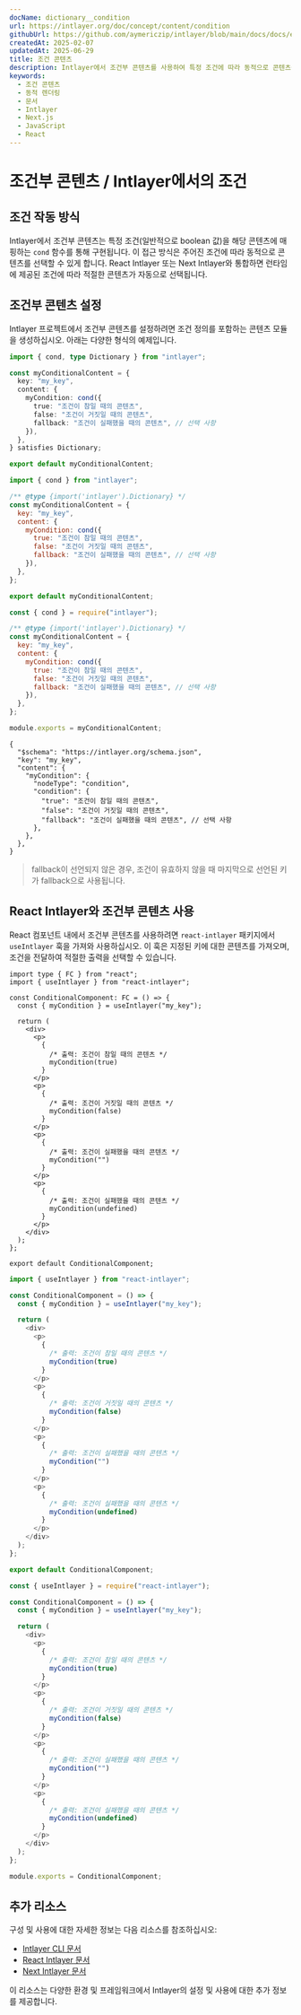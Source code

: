 ```yaml
---
docName: dictionary__condition
url: https://intlayer.org/doc/concept/content/condition
githubUrl: https://github.com/aymericzip/intlayer/blob/main/docs/docs/en/dictionary/condition.md
createdAt: 2025-02-07
updatedAt: 2025-06-29
title: 조건 콘텐츠
description: Intlayer에서 조건부 콘텐츠를 사용하여 특정 조건에 따라 동적으로 콘텐츠를 표시하는 방법을 알아보세요. 이 문서를 따라 조건을 효율적으로 구현하세요.
keywords:
  - 조건 콘텐츠
  - 동적 렌더링
  - 문서
  - Intlayer
  - Next.js
  - JavaScript
  - React
---
```


# 조건부 콘텐츠 / Intlayer에서의 조건

## 조건 작동 방식

Intlayer에서 조건부 콘텐츠는 특정 조건(일반적으로 boolean 값)을 해당 콘텐츠에 매핑하는 `cond` 함수를 통해 구현됩니다. 이 접근 방식은 주어진 조건에 따라 동적으로 콘텐츠를 선택할 수 있게 합니다. React Intlayer 또는 Next Intlayer와 통합하면 런타임에 제공된 조건에 따라 적절한 콘텐츠가 자동으로 선택됩니다.

## 조건부 콘텐츠 설정

Intlayer 프로젝트에서 조건부 콘텐츠를 설정하려면 조건 정의를 포함하는 콘텐츠 모듈을 생성하십시오. 아래는 다양한 형식의 예제입니다.

```typescript fileName="**/*.content.ts" contentDeclarationFormat="typescript"
import { cond, type Dictionary } from "intlayer";

const myConditionalContent = {
  key: "my_key",
  content: {
    myCondition: cond({
      true: "조건이 참일 때의 콘텐츠",
      false: "조건이 거짓일 때의 콘텐츠",
      fallback: "조건이 실패했을 때의 콘텐츠", // 선택 사항
    }),
  },
} satisfies Dictionary;

export default myConditionalContent;
```

```javascript fileName="**/*.content.mjs" contentDeclarationFormat="esm"
import { cond } from "intlayer";

/** @type {import('intlayer').Dictionary} */
const myConditionalContent = {
  key: "my_key",
  content: {
    myCondition: cond({
      true: "조건이 참일 때의 콘텐츠",
      false: "조건이 거짓일 때의 콘텐츠",
      fallback: "조건이 실패했을 때의 콘텐츠", // 선택 사항
    }),
  },
};

export default myConditionalContent;
```

```javascript fileName="**/*.content.cjs" contentDeclarationFormat="commonjs"
const { cond } = require("intlayer");

/** @type {import('intlayer').Dictionary} */
const myConditionalContent = {
  key: "my_key",
  content: {
    myCondition: cond({
      true: "조건이 참일 때의 콘텐츠",
      false: "조건이 거짓일 때의 콘텐츠",
      fallback: "조건이 실패했을 때의 콘텐츠", // 선택 사항
    }),
  },
};

module.exports = myConditionalContent;
```

```json5 fileName="**/*.content.json" contentDeclarationFormat="json"
{
  "$schema": "https://intlayer.org/schema.json",
  "key": "my_key",
  "content": {
    "myCondition": {
      "nodeType": "condition",
      "condition": {
        "true": "조건이 참일 때의 콘텐츠",
        "false": "조건이 거짓일 때의 콘텐츠",
        "fallback": "조건이 실패했을 때의 콘텐츠", // 선택 사항
      },
    },
  },
}
```

> fallback이 선언되지 않은 경우, 조건이 유효하지 않을 때 마지막으로 선언된 키가 fallback으로 사용됩니다.

## React Intlayer와 조건부 콘텐츠 사용

React 컴포넌트 내에서 조건부 콘텐츠를 사용하려면 `react-intlayer` 패키지에서 `useIntlayer` 훅을 가져와 사용하십시오. 이 훅은 지정된 키에 대한 콘텐츠를 가져오며, 조건을 전달하여 적절한 출력을 선택할 수 있습니다.

```tsx fileName="**/*.tsx" codeFormat="typescript"
import type { FC } from "react";
import { useIntlayer } from "react-intlayer";

const ConditionalComponent: FC = () => {
  const { myCondition } = useIntlayer("my_key");

  return (
    <div>
      <p>
        {
          /* 출력: 조건이 참일 때의 콘텐츠 */
          myCondition(true)
        }
      </p>
      <p>
        {
          /* 출력: 조건이 거짓일 때의 콘텐츠 */
          myCondition(false)
        }
      </p>
      <p>
        {
          /* 출력: 조건이 실패했을 때의 콘텐츠 */
          myCondition("")
        }
      </p>
      <p>
        {
          /* 출력: 조건이 실패했을 때의 콘텐츠 */
          myCondition(undefined)
        }
      </p>
    </div>
  );
};

export default ConditionalComponent;
```

```javascript fileName="**/*.mjx" codeFormat="esm"
import { useIntlayer } from "react-intlayer";

const ConditionalComponent = () => {
  const { myCondition } = useIntlayer("my_key");

  return (
    <div>
      <p>
        {
          /* 출력: 조건이 참일 때의 콘텐츠 */
          myCondition(true)
        }
      </p>
      <p>
        {
          /* 출력: 조건이 거짓일 때의 콘텐츠 */
          myCondition(false)
        }
      </p>
      <p>
        {
          /* 출력: 조건이 실패했을 때의 콘텐츠 */
          myCondition("")
        }
      </p>
      <p>
        {
          /* 출력: 조건이 실패했을 때의 콘텐츠 */
          myCondition(undefined)
        }
      </p>
    </div>
  );
};

export default ConditionalComponent;
```

```javascript fileName="**/*.cjs" codeFormat="commonjs"
const { useIntlayer } = require("react-intlayer");

const ConditionalComponent = () => {
  const { myCondition } = useIntlayer("my_key");

  return (
    <div>
      <p>
        {
          /* 출력: 조건이 참일 때의 콘텐츠 */
          myCondition(true)
        }
      </p>
      <p>
        {
          /* 출력: 조건이 거짓일 때의 콘텐츠 */
          myCondition(false)
        }
      </p>
      <p>
        {
          /* 출력: 조건이 실패했을 때의 콘텐츠 */
          myCondition("")
        }
      </p>
      <p>
        {
          /* 출력: 조건이 실패했을 때의 콘텐츠 */
          myCondition(undefined)
        }
      </p>
    </div>
  );
};

module.exports = ConditionalComponent;
```

## 추가 리소스

구성 및 사용에 대한 자세한 정보는 다음 리소스를 참조하십시오:

- [Intlayer CLI 문서](https://github.com/aymericzip/intlayer/blob/main/docs/docs/ko/intlayer_cli.md)
- [React Intlayer 문서](https://github.com/aymericzip/intlayer/blob/main/docs/docs/ko/intlayer_with_create_react_app.md)
- [Next Intlayer 문서](https://github.com/aymericzip/intlayer/blob/main/docs/docs/ko/intlayer_with_nextjs_15.md)

이 리소스는 다양한 환경 및 프레임워크에서 Intlayer의 설정 및 사용에 대한 추가 정보를 제공합니다.
